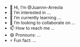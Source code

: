 - 👋 Hi, I’m @Juannn-Arreola
- 👀 I’m interested in ...
- 🌱 I’m currently learning ...
- 💞️ I’m looking to collaborate on ...
- 📫 How to reach me ...
- 😄 Pronouns: ...
- ⚡ Fun fact: ...

<!---
Juannn-Arreola/Juannn-Arreola is a ✨ special ✨ repository because its `README.md` (this file) appears on your GitHub profile.
You can click the Preview link to take a look at your changes.
--->
